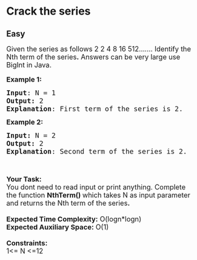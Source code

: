 # Crack the series
## Easy 
<div class="problem-statement">
                <p></p><p><span style="font-size:18px">Given the series as follows 2 2 4 8 16 512....... Identify the Nth term of the series<strong>.</strong> Answers can be very large use BigInt in Java.</span><br>
<br>
<span style="font-size:18px"><strong>Example 1:</strong></span></p>

<pre><span style="font-size:18px"><strong>Input</strong>: N = 1
<strong>Output:</strong>&nbsp;2&nbsp;
<strong>Explanation</strong>: First term of the series is 2.
</span></pre>

<p><span style="font-size:18px"><strong>Example 2:</strong></span></p>

<pre><span style="font-size:18px"><strong>Input: </strong>N = 2
<strong>Output:&nbsp;</strong>2
<strong>Explanation</strong>: Second term of the series is 2. 

</span></pre>

<p><br>
<span style="font-size:18px"><strong>Your Task:&nbsp;&nbsp;</strong><br>
You dont need to read input or print anything. Complete the function <strong>NthTerm()&nbsp;</strong>which takes N&nbsp;as input parameter and returns the Nth term of the series<strong>.</strong><br>
<br>
<strong>Expected Time Complexity:</strong> O(logn*logn)<br>
<strong>Expected Auxiliary Space:</strong> O(1)<br>
<br>
<strong>Constraints:</strong><br>
1&lt;= N&nbsp;&lt;=12</span></p>
 <p></p>
            </div>